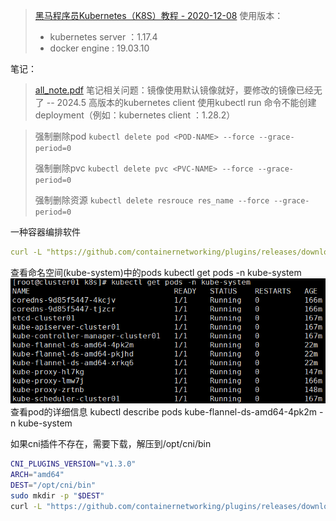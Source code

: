 > [黑马程序员Kubernetes（K8S）教程 - 2020-12-08](https://www.bilibili.com/video/BV1cK4y1L7Am)
> 使用版本：
> - kubernetes server ：1.17.4
> - docker engine : 19.03.10
> 
笔记：
> [all_note.pdf](https://www.yuque.com/attachments/yuque/0/2024/pdf/26677932/1716283996030-18253c99-19b0-4789-9efc-ee52f01603a2.pdf?_lake_card=%7B%22src%22%3A%22https%3A%2F%2Fwww.yuque.com%2Fattachments%2Fyuque%2F0%2F2024%2Fpdf%2F26677932%2F1716283996030-18253c99-19b0-4789-9efc-ee52f01603a2.pdf%22%2C%22name%22%3A%22all_note.pdf%22%2C%22size%22%3A4434215%2C%22ext%22%3A%22pdf%22%2C%22source%22%3A%22%22%2C%22status%22%3A%22done%22%2C%22download%22%3Atrue%2C%22taskId%22%3A%22u9715dcbd-27d3-4ad8-9774-585755d5b69%22%2C%22taskType%22%3A%22upload%22%2C%22type%22%3A%22application%2Fpdf%22%2C%22__spacing%22%3A%22both%22%2C%22mode%22%3A%22title%22%2C%22id%22%3A%22u92b48266%22%2C%22margin%22%3A%7B%22top%22%3Atrue%2C%22bottom%22%3Atrue%7D%2C%22card%22%3A%22file%22%7D)
> 笔记相关问题：镜像使用默认镜像就好，要修改的镜像已经无了   -- 2024.5
> 高版本的kubernetes client 使用kubectl run 命令不能创建 deployment（例如：kubernetes client ：1.28.2）


> 强制删除pod
> `kubectl delete pod <POD-NAME> --force --grace-period=0`
>
> 强制删除pvc
> `kubectl delete pvc <PVC-NAME> --force --grace-period=0`
> 
> 强制删除资源
> `kubectl delete resrouce res_name --force --grace-period=0`


一种容器编排软件
```yaml
curl -L "https://github.com/containernetworking/plugins/releases/download/${CNI_VERSION}/cni-plugins-linux-${ARCH}-${CNI_VERSION}.tgz" | sudo tar -C /opt/cni/bin -xz
```

查看命名空间(kube-system)中的pods
kubectl get pods -n kube-system
<img src="./images/Kubernetes(k8s)/1715234251979-94e46af7-56fc-47c5-ae82-322799fa6d18.png" alt="image.png"  />
查看pod的详细信息
kubectl describe pods kube-flannel-ds-amd64-4pk2m -n kube-system

如果cni插件不存在，需要下载，解压到/opt/cni/bin
```bash
CNI_PLUGINS_VERSION="v1.3.0"
ARCH="amd64"
DEST="/opt/cni/bin"
sudo mkdir -p "$DEST"
curl -L "https://github.com/containernetworking/plugins/releases/download/${CNI_PLUGINS_VERSION}/cni-plugins-linux-${ARCH}-${CNI_PLUGINS_VERSION}.tgz" | sudo tar -C "$DEST" -xz
```
